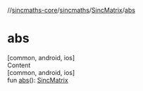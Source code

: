 //[sincmaths-core](../../../index.md)/[sincmaths](../index.md)/[SincMatrix](index.md)/[abs](abs.md)



# abs  
[common, android, ios]  
Content  
[common, android, ios]  
fun [abs](abs.md)(): [SincMatrix](index.md)  




